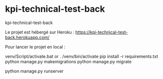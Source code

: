 # kpi-technical-test-back
kpi-technical-test-back

Le projet est hébergé sur Heroku : https://kpi-technical-test-back.herokuapp.com/


Pour lancer le projet en local : 

venv/Script/activate.bat or . /venv/bin/activate
pip install -r requirements.txt
python manage.py makemigrations
python manage.py migrate

python manage.py runserver

